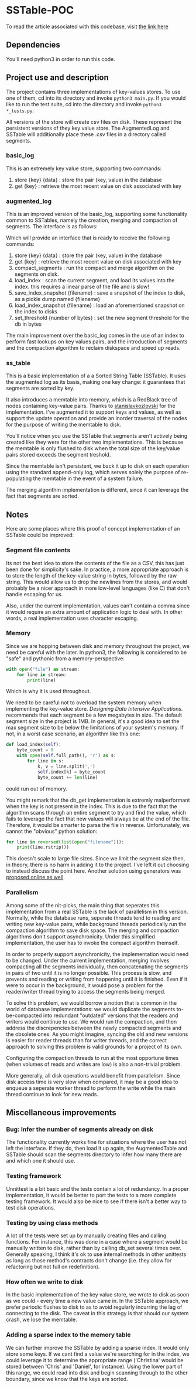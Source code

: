# SSTable-POC

To read the article associated with this codebase, visit [the link here](https://www.notion.so/Implementing-a-basic-SSTable-363b7bbd98674291ba80edd1d61d8a0a)

## Dependencies

You'll need python3 in order to run this code.

## Project use and description

The project contains three implementations of key-values stores. To use one of them, cd into its directory and invoke `python3 main.py`. If you would like to run the test suite, cd into the directory and invoke `python3 *_tests.py`.

All versions of the store will create csv files on disk. These represent the persistent versions of they key value store. The AugmentedLog and SSTable will additionally place these .csv files in a directory called segments.

### basic_log

This is an extremely key value store, supporting two commands:

1. store {key} {data} : store the pair (key, value) in the database
2. get {key} : retrieve the most recent value on disk associated with key

### augmented_log

This is an improved version of the basic_log, supporting some functionality common to SSTables, namely the creation, merging and compaction of segments. The interface is as follows:

Which will provide an interface that is ready to receive the following commands:

1. store {key} {data} : store the pair (key, value) in the database
2. get {key} : retrieve the most recent value on disk associated with key
3. compact_segments : run the compact and merge algorithm on the segments on disk.
4. load_index : scan the current segment, and load its values into the index. this requires a linear parse of the file and is slow!
5. save_index_snapshot {filename} : save a snapshot of the index to disk, as a pickle dump named {filename}
6. load_index_snapshot {filename} : load an aforementioned snapshot on the index to disks
7. set_threshold {number of bytes} : set the new segment threshold for the db in bytes

The main improvement over the basic_log comes in the use of an index to perform fast lookups on key values pairs, and the introduction of segments and the compaction algorithm to reclaim diskspace and speed up reads.

### ss_table

This is a basic implementation of a a Sorted String Table (SSTable). It uses the augmented log as its basis, making one key change: it guarantees that segments are sorted by key.

It also introduces a memtable into memory, which is a RedBlack tree of nodes containing key-value pairs. Thanks to [stanislavkozlovski](https://github.com/stanislavkozlovski/Red-Black-Tree/blob/master/rb_tree.py) for the implementation. I've augmented it to support keys and values, as well as support the update operation and provide an inorder traversal of the nodes for the purpose of writing the memtable to disk.

You'll notice when you use the SSTable that segments aren't actively being created like they were for the other two implementations. This is because the memtable is only flushed to disk when the total size of the key/value pairs stored exceeds the segment treshold.

Since the memtable isn't persistent, we back it up to disk on each operation using the standard append-only log, which serves solely the purpose of re-populating the memtable in the event of a system failure.

The merging algorithm implementation is different, since it can leverage the fact that segments are sorted.

## Notes

Here are some places where this proof of concept implementation of an SSTable could be improved:

### Segment file contents

Its not the best idea to store the contents of the file as a CSV, this has just been done for simplicity's sake. In practice, a more appropriate approach is to store the length of the key-value string in bytes, followed by the raw string. This would allow us to drop the newlines from the stores, and would probably be a nicer approach in more low-level languages (like C) that don't handle escaping for us.  

Also, under the current implementation, values can't contain a comma since it would require an extra amount of application logic to deal with. In other words, a real implementation uses character escaping.

### Memory

Since we are hopping between disk and memory throughout the project, we need be careful with the later. In python3, the following is considered to be "safe" and pythonic from a memory-perspective:

``` python
with open("file") as stream:
    for line in stream:
        print(line)
```

Which is why it is used throughout.

We need to be careful not to overload the system memory when implementing the key-value store. *Designing Data Intensive Applications.* recommends that each segment be a few megabytes in size. The default segment size in the project is 1MB. In general, it's a good idea to set the max segment size to be below the limitations of your system's memory. If not, in a worst case scenario, an algorithm like this one:

``` python
def load_index(self):
    byte_count = 0
    with open(self.full_path(), 'r') as s:
        for line in s:
            k, v = line.split(',')
            self.index[k] = byte_count
            byte_count += len(line)
```

could run out of memory.

You might remark that the db_get implementation is extremly malperformant when the key is not present in the index. This is due to the fact that the algorithm scans through an entire segment to try and find the value, which fails to leverage the fact that new values will always be at the end of the file. Therefore, it would be smarter to parse the file in reverse. Unfortunately, we cannot the "obvious" python solution:

``` python
for line in reversed(list(open("filename"))):
    print(line.rstrip())
```

This doesn't scale to large file sizes. Since we limit the segment size then, in theory, there is no harm in adding it to the project. I've left it out choosing to instead discuss the point here. Another solution using generators was [proposed online as well](https://stackoverflow.com/a/23646049).

### Parallelism

Among some of the nit-picks, the main thing that seperates this implementation from a real SSTable is the lack of parallelism in this version. Normally, while the database runs, seperate threads tend to reading and writing new key-value pairs, while background threads periodically run the compaction algorithm to save disk space. The merging and compaction algorithms don't support asynchronicity. Under this simplified implementation, the user has to invoke the compact algorithm themself.

In order to properly support asynchronicity, the implementation would need to be changed. Under the current implementation, merging involves compacting all the segments individually, then concatenating the segments in pairs of two until it is no longer possible. This process is slow, and prevents and reading or writing from happening until it is finished. Even if it were to occur in the background, it would pose a problem for the reader/writer thread trying to access the segments being merged.

To solve this problem, we would borrow a notion that is common in the world of database implementations: we would duplicate the segments to-be-compacted into redundant "outdated" versions that the readers and writers would continue to use. We would run the compaction, and then address the discrepencies between the newly compacted segments and the obsolete ones. As you might imagine, syncing the old and new versions is easier for reader threads than for writer threads, and the correct approach to solving this problem is valid grounds for a project of its own.

Configuring the compaction threads to run at the most opportune times (when volumes of reads and writes are low) is also a non-trivial problem.

More generally, all disk operations would benefit from parallelism. Since disk access time is very slow when compared, it may be a good idea to enqueue a seperate worker thread to perform the write while the main thread continue to look for new reads.

## Miscellaneous improvements

### Bug: Infer the number of segments already on disk

The functionality currently works fine for situations where the user has not left the interface. If they do, then load it up again, the AugmentedTable and SSTable should scan the segments directory to infer how many there are and which one it should use.

### Testing framework

Unnittest is a bit basic and the tests contain a lot of redundancy. In a proper implementation, it would be better to port the tests to a more complete testing framework. It would also be nice to see if there isn't a better way to test disk operations.

### Testing by using class methods

A lot of the tests were set up by manually creating files and calling functions. For instance, this was done in a case where a segment would be manually written to disk, rather than by calling db_set several times over. Generally speaking, I think it's ok to use internal methods in other unittests as long as those method's contracts don't change (i.e. they allow for refactoring but not full on redefinition).

### How often we write to disk

In the basic implementation of the key value store, we wrote to disk as soon as we could - every time a new value came in. In the SSTable approach, we prefer periodic flushes to disk to as to avoid regularly incurring the lag of connecting to the disk. The caveat in this strategy is that should our system crash, we lose the memtable.

### Adding a sparse index to the memory table

We can further improve the SSTable by adding a sparse index. It would only store some keys. If we cant find a value we're searching for in the index, we could leverage it to determine the appropriate range ('Christina' would be stored between 'Chris' and 'Daniel', for instance). Using the lower part of this range, we could read into disk and begin scanning through to the other boundary, since we know that the keys are sorted.
